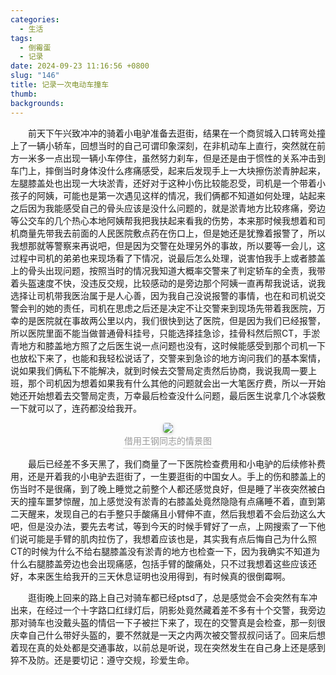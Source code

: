 ```yaml
---
categories:
  - 生活
tags:
  - 倒霉蛋
  - 记录
date: 2024-09-23 11:16:56 +0800
slug: "146"
title: 记录一次电动车撞车
thumb: 
backgrounds:
---
```


&emsp;&emsp;前天下午兴致冲冲的骑着小电驴准备去逛街，结果在一个商贸城入口转弯处撞上了一辆小轿车，回想当时的自己可谓印象深刻，在非机动车上直行，突然就在前方一米多一点出现一辆小车停住，虽然努力刹车，但是还是由于惯性的关系冲击到车门上，摔倒当时身体没什么疼痛感受，起来后发现手上一大块擦伤淤青肿起来，左腿膝盖处也出现一大块淤青，还好对于这种小伤比较能忍受，司机是一个带着小孩子的阿姨，可能也是第一次遇见这样的情况，我们俩都不知道如何处理，站起来之后因为我能感受自己的骨头应该是没什么问题的，就是淤青地方比较疼痛，旁边等公交车的几个热心本地阿姨帮我把我扶起来看我的伤势，本来那时候我想着和司机商量先带我去前面的人民医院敷点药在伤口上，但是她还是犹豫着报警了，所以我想那就等警察来再说吧，但是因为交警在处理另外的事故，所以要等一会儿，这过程中司机的弟弟也来现场看了下情况，说最后怎么处理，说害怕我手上或者膝盖上的骨头出现问题，按照当时的情况我知道大概率交警来了判定轿车的全责，我带着头盔速度不快，没违反交规，比较感动的是旁边那个阿姨一直再帮我说话，说我选择让司机带我医治属于是人心善，因为我自己没说报警的事情，也在和司机说交警会判的她的责任，司机在思虑之后还是决定不让交警来到现场先带着我医院，万幸的是医院就在事故两公里以内，我们很快到达了医院，但是因为我们已经报警，所以医院里面不能当做普通骨科挂号，只能选择挂急诊，挂骨科然后照CT，手淤青地方和膝盖地方照了之后医生说一点问题也没有，这时候能感受到那个司机一下也放松下来了，也能和我轻松说话了，交警来到急诊的地方询问我们的基本案情，说如果我们俩私下不能解决，就到时候去交警局定责然后协商，我说我周一要上班，那个司机因为想着如果我有什么其他的问题就会出一大笔医疗费，所以一开始她还开始想着去交警局定责，万幸最后检查没什么问题，最后医生说拿几个冰袋敷一下就可以了，连药都没给我开。
<center> <img style="border-radius: 0.3125em; box-shadow: 0 2px 4px 0 rgba(34,36,38,.12),0 2px 10px 0 rgba(34,36,38,.08);" src="https://blog.wangyunzi.com/2024/09/231316.PNG"> <br> <div style="color:orange; border-bottom: 1px solid #d9d9d9; display: inline-block; color: #999; padding: 2px;">借用王钢同志的情景图</div> </center>

&emsp;&emsp;最后已经差不多天黑了，我们商量了一下医院检查费用和小电驴的后续修补费用，还是开着我的小电驴去逛街了，一生要逛街的中国女人。手上的伤和膝盖上的伤当时不是很痛，到了晚上睡觉之前整个人都还感觉良好，但是睡了半夜突然被白天的撞车噩梦惊醒，加上感觉没有淤青的右膝盖处竟然隐隐有点痛睡不着，直到第二天醒来，发现自己的右手整只手酸痛且小臂伸不直，然后我想着不会后劲这么大吧，但是没办法，要先去考试，等到今天的时候手臂好了一点，上网搜索了一下他们说可能是手臂的肌肉拉伤了，我想着应该也是，其实我有点后悔自己为什么照CT的时候为什么不给右腿膝盖没有淤青的地方也检查一下，因为我确实不知道为什么右腿膝盖旁边也会出现痛感，包括手臂的酸痛处，只不过我想着这些应该还好，本来医生给我开的三天休息证明也没用得到，有时候真的很倒霉啊。

&emsp;&emsp;逛街晚上回来的路上自己对骑车都已经ptsd了，总是感觉会不会突然有车冲出来，在经过一个十字路口红绿灯后，阴影处竟然藏着差不多有十个交警，我旁边那对骑车也没戴头盔的情侣一下子被拦下来了，现在的交警真是会检查，那一刻很庆幸自己什么带好头盔的，要不然就是一天之内两次被交警叔叔问话了。回来后想着现在真的处处都是交通事故，以前总是听说，现在突然发生在自己身上还是感到猝不及防。还是要切记：遵守交规，珍爱生命。